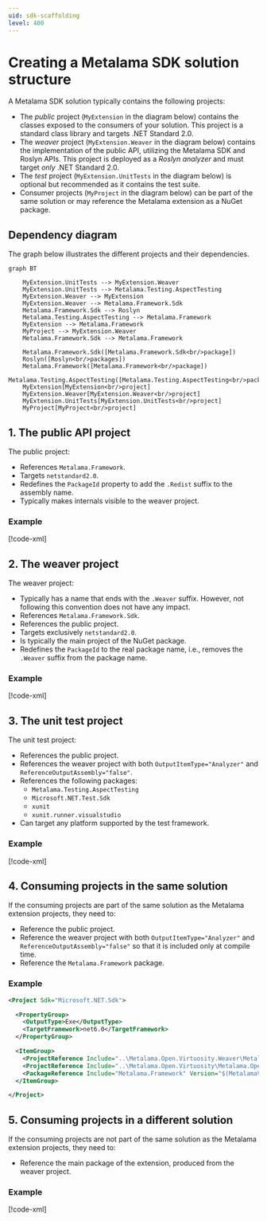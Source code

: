 ```yaml
---
uid: sdk-scaffolding
level: 400
---
```


# Creating a Metalama SDK solution structure

A Metalama SDK solution typically contains the following projects:

* The _public_ project (`MyExtension` in the diagram below) contains the classes exposed to the consumers of your solution. This project is a standard class library and targets .NET Standard 2.0.
* The _weaver_ project (`MyExtension.Weaver` in the diagram below) contains the implementation of the public API, utilizing the Metalama SDK and Roslyn APIs. This project is deployed as a _Roslyn analyzer_ and must target _only_ .NET Standard 2.0.
* The _test_ project (`MyExtension.UnitTests` in the diagram below) is optional but recommended as it contains the test suite.
* Consumer projects (`MyProject` in the diagram below) can be part of the same solution or may reference the Metalama extension as a NuGet package.

## Dependency diagram

The graph below illustrates the different projects and their dependencies.

```mermaid
graph BT

    MyExtension.UnitTests --> MyExtension.Weaver
    MyExtension.UnitTests --> Metalama.Testing.AspectTesting
    MyExtension.Weaver --> MyExtension
    MyExtension.Weaver --> Metalama.Framework.Sdk
    Metalama.Framework.Sdk --> Roslyn
    Metalama.Testing.AspectTesting --> Metalama.Framework
    MyExtension --> Metalama.Framework
    MyProject --> MyExtension.Weaver
    Metalama.Framework.Sdk --> Metalama.Framework

    Metalama.Framework.Sdk([Metalama.Framework.Sdk<br/>package])
    Roslyn([Roslyn<br/>packages])
    Metalama.Framework([Metalama.Framework<br/>package])
    Metalama.Testing.AspectTesting([Metalama.Testing.AspectTesting<br/>package])
    MyExtension[MyExtension<br/>project]
    MyExtension.Weaver[MyExtension.Weaver<br/>project]
    MyExtension.UnitTests[MyExtension.UnitTests<br/>project]
    MyProject[MyProject<br/>project]
```

## 1. The public API project

The public project:

* References `Metalama.Framework`.
* Targets `netstandard2.0`.
* Redefines the `PackageId` property to add the `.Redist` suffix to the assembly name.
* Typically makes internals visible to the weaver project.

### Example

[!code-xml[](~\source-dependencies\Metalama.Community\src\Metalama.Community.Virtuosity\Metalama.Community.Virtuosity\Metalama.Community.Virtuosity.csproj)]

## 2. The weaver project

The weaver project:

* Typically has a name that ends with the `.Weaver` suffix. However, not following this convention does not have any impact.
* References `Metalama.Framework.Sdk`.
* References the public project.
* Targets exclusively `netstandard2.0`.
* Is typically the main project of the NuGet package.
* Redefines the `PackageId` to the real package name, i.e., removes the `.Weaver` suffix from the package name.

### Example

[!code-xml[](~\source-dependencies\Metalama.Community\src\Metalama.Community.Virtuosity\Metalama.Community.Virtuosity.Weaver\Metalama.Community.Virtuosity.Weaver.csproj)]

## 3. The unit test project

The unit test project:

* References the public project.
* References the weaver project with both `OutputItemType="Analyzer"` and `ReferenceOutputAssembly="false"`.
* References the following packages:
  * `Metalama.Testing.AspectTesting`
  * `Microsoft.NET.Test.Sdk`
  * `xunit`
  * `xunit.runner.visualstudio`
* Can target any platform supported by the test framework.

### Example

[!code-xml[](~\source-dependencies\Metalama.Community\src\Metalama.Community.Virtuosity\Metalama.Community.Virtuosity.UnitTests\Metalama.Community.Virtuosity.UnitTests.csproj)]

## 4. Consuming projects in the same solution

If the consuming projects are part of the same solution as the Metalama extension projects, they need to:

* Reference the public project.
* Reference the weaver project with both `OutputItemType="Analyzer"` and `ReferenceOutputAssembly="false"` so that it is included only at compile time.
* Reference the `Metalama.Framework` package.

### Example

```xml
<Project Sdk="Microsoft.NET.Sdk">

  <PropertyGroup>
    <OutputType>Exe</OutputType>
    <TargetFramework>net6.0</TargetFramework>
  </PropertyGroup>

  <ItemGroup>
    <ProjectReference Include="..\Metalama.Open.Virtuosity.Weaver\Metalama.Open.Virtuosity.Weaver.csproj" OutputItemType="Analyzer" ReferenceOutputAssembly="false" />
    <ProjectReference Include="..\Metalama.Open.Virtuosity\Metalama.Open.Virtuosity.csproj" />
    <PackageReference Include="Metalama.Framework" Version="$(MetalamaVersion)" />
  </ItemGroup>

</Project>
```

## 5. Consuming projects in a different solution

If the consuming projects are not part of the same solution as the Metalama extension projects, they need to:

* Reference the main package of the extension, produced from the weaver project.

### Example

[!code-xml[](~\source-dependencies\Metalama.Community\src\Metalama.Community.Virtuosity\Metalama.Community.Virtuosity.TestApp\Metalama.Community.Virtuosity.TestApp\Metalama.Community.Virtuosity.TestApp.csproj)]
